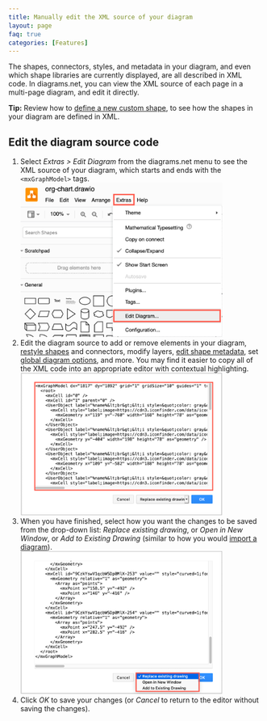 ```yaml
---
title: Manually edit the XML source of your diagram
layout: page
faq: true
categories: [Features]
---
```


The shapes, connectors, styles, and metadata in your diagram, and even which shape libraries are currently displayed, are all described in XML code. In diagrams.net, you can view the XML source of each page in a multi-page diagram, and edit it directly. 

**Tip:** Review how to [define a new custom shape](/doc/faq/shape-complex-create-edit), to see how the shapes in your diagram are defined in XML.

## Edit the diagram source code

1. Select _Extras > Edit Diagram_ from the diagrams.net menu to see the XML source of your diagram, which starts and ends with the ``<mxGraphModel>`` tags.
<br /><img src="/assets/img/blog/extras-edit-diagram.png" style="width=100%;max-width:400px;height:auto;" alt="Click Extras > Edit Diagram to view the XML source of your diagram">
2. Edit the diagram source to add or remove elements in your diagram, [restyle shapes](/doc/faq/shape-styles.html) and connectors, modify layers, [edit shape metadata](/doc/faq/shape-metadata.html), set [global diagram options](/doc/faq/diagram-options.html), and more. You may find it easier to copy all of the XML code into an appropriate editor with contextual highlighting.
<br /><img src="/assets/img/blog/diagram-source-edit.png" style="width=100%;max-width:400px;height:auto;" alt="Click Extras > Edit Diagram to view the XML source of your diagram">
3. When you have finished, select how you want the changes to be saved from the drop-down list: _Replace existing drawing_, or _Open in New Window_, or _Add to Existing Drawing_ (similar to how you would [import a diagram](/doc/faq/import-diagram.html)).
<br /><img src="/assets/img/blog/diagram-source-edit-options.png" style="width=100%;max-width:400px;height:auto;" alt="Select how you want to save the changes you have made to the diagram's XML source code">
4. Click _OK_ to save your changes (or _Cancel_ to return to the editor without saving the changes).

